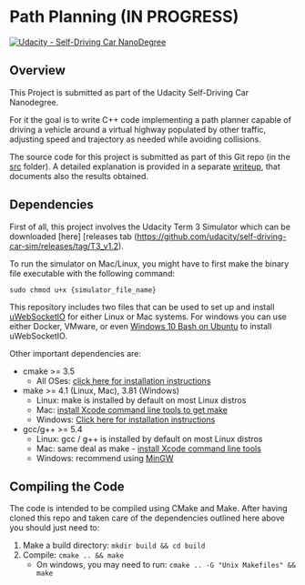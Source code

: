 # Path Planning (IN PROGRESS)
[![Udacity - Self-Driving Car NanoDegree](https://s3.amazonaws.com/udacity-sdc/github/shield-carnd.svg)](http://www.udacity.com/drive)

Overview
---

This Project is submitted as part of the Udacity Self-Driving Car Nanodegree.

For it the goal is to write C++ code implementing a path planner capable of driving a vehicle around a virtual highway populated by other traffic, adjusting speed and trajectory as needed while avoiding collisions.

The source code for this project is submitted as part of this Git repo (in the [src](/src) folder). A detailed explanation is provided in a separate [writeup](Path_Planning_writeup.md), that documents also the results obtained.  

Dependencies
---
First of all, this project involves the Udacity Term 3 Simulator which can be downloaded [here]
[releases tab (https://github.com/udacity/self-driving-car-sim/releases/tag/T3_v1.2).  

To run the simulator on Mac/Linux, you might have to first make the binary file executable with the following command:
```shell
sudo chmod u+x {simulator_file_name}
```

This repository includes two files that can be used to set up and install [uWebSocketIO](https://github.com/uWebSockets/uWebSockets) for either Linux or Mac systems. For windows you can use either Docker, VMware, or even [Windows 10 Bash on Ubuntu](https://www.howtogeek.com/249966/how-to-install-and-use-the-linux-bash-shell-on-windows-10/) to install uWebSocketIO.

Other important dependencies are:

* cmake >= 3.5
  * All OSes: [click here for installation instructions](https://cmake.org/install/)
* make >= 4.1 (Linux, Mac), 3.81 (Windows)
  * Linux: make is installed by default on most Linux distros
  * Mac: [install Xcode command line tools to get make](https://developer.apple.com/xcode/features/)
  * Windows: [Click here for installation instructions](http://gnuwin32.sourceforge.net/packages/make.htm)
* gcc/g++ >= 5.4
  * Linux: gcc / g++ is installed by default on most Linux distros
  * Mac: same deal as make - [install Xcode command line tools](https://developer.apple.com/xcode/features/)
  * Windows: recommend using [MinGW](http://www.mingw.org/)

Compiling the Code
---

The code is intended to be compiled using CMake and Make. After having cloned this repo and taken care of the dependencies outlined here above you should just need to: 

1. Make a build directory: `mkdir build && cd build`
2. Compile: `cmake .. && make` 
   * On windows, you may need to run: `cmake .. -G "Unix Makefiles" && make`
